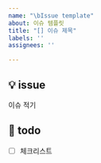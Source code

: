 ```yaml
---
name: "\bIssue template"
about: 이슈 템플릿
title: "[] 이슈 제목"
labels: ''
assignees: ''

---
```


## 💡 issue
이슈 적기

## 📝 todo
- [ ]  체크리스트

